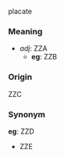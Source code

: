 placate
### Meaning
+ _adj_: ZZA
    + __eg__: ZZB

### Origin

ZZC

### Synonym

__eg__: ZZD

+ ZZE


